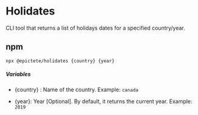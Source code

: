 # Holidates

CLI tool that returns a list of holidays dates for a specified country/year.

## npm

```
npx @epictete/holidates {country} {year}
```

##### Variables

- {country} : Name of the country. Example: `canada`

- {year}: Year [Optional]. By default, it returns the current year. Example: `2019`
